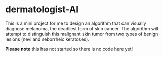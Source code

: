 # dermatologist-AI
This is a mini project for me to design an algorithm that can visually diagnose melanoma, the deadliest form of skin cancer. The algorithm will attempt to distinguish this malignant skin tumor from two types of benign lesions (nevi and seborrheic keratoses).

__Please note__ this has not started so there is no code here yet!

